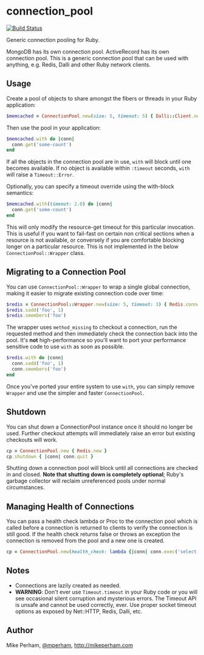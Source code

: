 connection\_pool
=================
[![Build Status](https://travis-ci.org/mperham/connection_pool.svg)](https://travis-ci.org/mperham/connection_pool)

Generic connection pooling for Ruby.

MongoDB has its own connection pool.  ActiveRecord has its own connection pool.
This is a generic connection pool that can be used with anything, e.g. Redis,
Dalli and other Ruby network clients.


Usage
-----

Create a pool of objects to share amongst the fibers or threads in your Ruby
application:

``` ruby
$memcached = ConnectionPool.new(size: 5, timeout: 5) { Dalli::Client.new }
```

Then use the pool in your application:

``` ruby
$memcached.with do |conn|
  conn.get('some-count')
end
```

If all the objects in the connection pool are in use, `with` will block
until one becomes available.  If no object is available within `:timeout` seconds,
`with` will raise a `Timeout::Error`.

Optionally, you can specify a timeout override using the with-block semantics:

``` ruby
$memcached.with(timeout: 2.0) do |conn|
  conn.get('some-count')
end
```

This will only modify the resource-get timeout for this particular
invocation. This is useful if you want to fail-fast on certain non critical
sections when a resource is not available, or conversely if you are comfortable
blocking longer on a particular resource. This is not implemented in the below
`ConnectionPool::Wrapper` class.

## Migrating to a Connection Pool

You can use `ConnectionPool::Wrapper` to wrap a single global connection,
making it easier to migrate existing connection code over time:

``` ruby
$redis = ConnectionPool::Wrapper.new(size: 5, timeout: 3) { Redis.connect }
$redis.sadd('foo', 1)
$redis.smembers('foo')
```

The wrapper uses `method_missing` to checkout a connection, run the requested
method and then immediately check the connection back into the pool.  It's
**not** high-performance so you'll want to port your performance sensitive code
to use `with` as soon as possible.

``` ruby
$redis.with do |conn|
  conn.sadd('foo', 1)
  conn.smembers('foo')
end
```

Once you've ported your entire system to use `with`, you can simply remove
`Wrapper` and use the simpler and faster `ConnectionPool`.


## Shutdown

You can shut down a ConnectionPool instance once it should no longer be used.
Further checkout attempts will immediately raise an error but existing checkouts
will work.

```ruby
cp = ConnectionPool.new { Redis.new }
cp.shutdown { |conn| conn.quit }
```

Shutting down a connection pool will block until all connections are checked in and closed.
**Note that shutting down is completely optional**; Ruby's garbage collector will reclaim
unreferenced pools under normal circumstances.

## Managing Health of Connections

You can pass a health check lambda or Proc to the connection pool which is called 
before a connection is returned to clients to verify the connection is still good.
If the health check returns false or throws an exception the connection is removed
from the pool and a new one is created.


```ruby
cp = ConnectionPool.new(health_check: lambda {|conn| conn.exec('select 1')}) { PG.connect }
```


Notes
-----

- Connections are lazily created as needed.
- **WARNING**: Don't ever use `Timeout.timeout` in your Ruby code or you will see
  occasional silent corruption and mysterious errors.  The Timeout API is unsafe
  and cannot be used correctly, ever.  Use proper socket timeout options as
  exposed by Net::HTTP, Redis, Dalli, etc.


Author
------

Mike Perham, [@mperham](https://twitter.com/mperham), <http://mikeperham.com>
